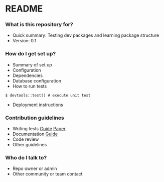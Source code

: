 # README #

### What is this repository for? ###

* Quick summary: Testing dev packages and learning package structure
* Version: 0.1

### How do I get set up? ###

* Summary of set up
* Configuration
* Dependencies
* Database configuration
* How to run tests
```
$ devtools::test() # execute unit test
```
* Deployment instructions

### Contribution guidelines ###

* Writing tests
[Guide](http://r-pkgs.had.co.nz/tests.html)
[Paper](http://journal.r-project.org/archive/2011-1/RJournal_2011-1_Wickham.pdf)
* Documentation
[Guide](https://support.rstudio.com/hc/en-us/articles/200532317-Writing-Package-Documentation)
* Code review
* Other guidelines

### Who do I talk to? ###

* Repo owner or admin
* Other community or team contact